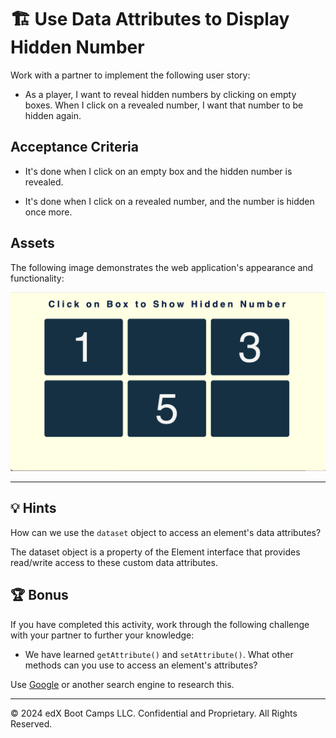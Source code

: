 # 🏗️ Use Data Attributes to Display Hidden Number

Work with a partner to implement the following user story:

* As a player, I want to reveal hidden numbers by clicking on empty boxes. When I click on a revealed number, I want that number to be hidden again.

## Acceptance Criteria

* It's done when I click on an empty box and the hidden number is revealed.

* It's done when I click on a revealed number, and the number is hidden once more.

## Assets

The following image demonstrates the web application's appearance and functionality:

![Six boxes appear in a grid, with the numbers 1, 3, and 5 displayed on three of the boxes while the remaining three appear blank.](./images/01-screenshot.png)

---

## 💡 Hints

How can we use the `dataset` object to access an element's data attributes?

The dataset object is a property of the Element interface that provides read/write access to these custom data attributes.

## 🏆 Bonus

If you have completed this activity, work through the following challenge with your partner to further your knowledge:

* We have learned `getAttribute()` and `setAttribute()`. What other methods can you use to access an element's attributes?

Use [Google](https://www.google.com) or another search engine to research this.

---
© 2024 edX Boot Camps LLC. Confidential and Proprietary. All Rights Reserved.
